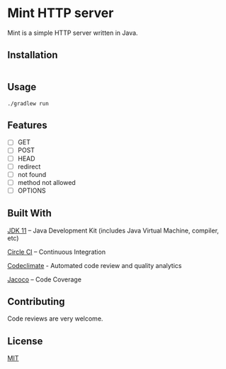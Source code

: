 # Mint HTTP server

Mint is a simple HTTP server written in Java.

## Installation

```
```

## Usage

```
./gradlew run
```
## Features

- [ ] GET
- [ ] POST
- [ ] HEAD
- [ ] redirect
- [ ] not found
- [ ] method not allowed
- [ ] OPTIONS

## Built With

[JDK 11](https://www.oracle.com/technetwork/java/javase/downloads/index.html) – Java Development Kit (includes Java Virtual Machine, compiler, etc)

[Circle CI](https://circleci.com/) – Continuous Integration

[Codeclimate](https://codeclimate.com/) - Automated code review and quality analytics

[Jacoco](https://www.jacoco.org/) – Code Coverage

## Contributing
Code reviews are very welcome.

## License
[MIT](https://choosealicense.com/licenses/mit/)